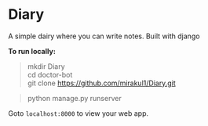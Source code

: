 # Diary
A simple dairy where you can write notes. Built with django
 

**To run locally:**  
>  mkdir Diary  
  cd doctor-bot  
  git clone https://github.com/mirakul1/Diary.git  

>  python manage.py runserver  

Goto `localhost:8000` to view your web app.

